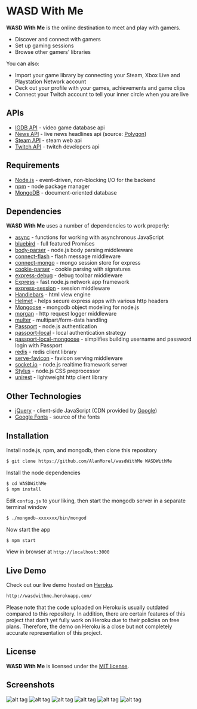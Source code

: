 # WASD With Me

**WASD With Me** is the online destination to meet and play with gamers.
  - Discover and connect with gamers
  - Set up gaming sessions
  - Browse other gamers' libraries

You can also:
  - Import your game library by connecting your Steam, Xbox Live and Playstation Network account
  - Deck out your profile with your games, achievements and game clips
  - Connect your Twitch account to tell your inner circle when you are live

## APIs

* [IGDB API](https://www.igdb.com/api) - video game database api
* [News API](https://newsapi.org/) - live news headlines api (source: [Polygon](https://polygon.com/))
* [Steam API](https://steamcommunity.com/dev) - steam web api
* [Twitch API](https://dev.twitch.tv/) - twitch developers api

## Requirements

- [Node.js](http://nodejs.org/) - event-driven, non-blocking I/O for the backend
- [npm](https://www.npmjs.com/) - node package manager
- [MongoDB](https://www.mongodb.com/) - document-oriented database

## Dependencies

**WASD With Me** uses a number of dependencies to work properly:

* [async](https://www.npmjs.com/package/async) - functions for working with asynchronous JavaScript
* [bluebird](https://www.npmjs.com/package/bluebird) - full featured Promises
* [body-parser](https://www.npmjs.com/package/body-parser) - node.js body parsing middleware
* [connect-flash](https://github.com/jaredhanson/connect-flash) - flash message middleware
* [connect-mongo](https://www.npmjs.com/package/connect-mongo) - mongo session store for express
* [cookie-parser](https://www.npmjs.com/package/cookie-parser) - cookie parsing with signatures
* [express-debug](https://www.npmjs.com/package/express-debug) - debug toolbar middleware
* [Express](https://expressjs.com/) - fast node.js network app framework
* [express-session](https://www.npmjs.com/package/express-session) - session middleware
* [Handlebars](http://handlebarsjs.com/) - html view engine
* [Helmet](http://handlebarsjs.com/) - helps secure express apps with various http headers
* [Mongoose](http://mongoosejs.com/) - mongodb object modeling for node.js
* [morgan](https://www.npmjs.com/package/morgan) - http request logger middleware
* [multer](https://www.npmjs.com/package/multer) - multipart/form-data handling
* [Passport](http://passportjs.org/) - node.js authentication
* [passport-local](https://www.npmjs.com/package/passport-local) - local authentication strategy
* [passport-local-mongoose](https://www.npmjs.com/package/passport-local-mongoose) - simplifies building username and password login with Passport
* [redis](https://www.npmjs.com/package/redis) - redis client library
* [serve-favicon](https://www.npmjs.com/package/serve-favicon) - favicon serving middleware
* [socket.io](https://www.npmjs.com/package/socket.io) - node.js realtime framework server
* [Stylus](http://stylus-lang.com/) - node.js CSS preprocessor
* [unirest](https://www.npmjs.com/package/unirest) - lightweight http client library

## Other Technologies

* [jQuery](https://jquery.com/) - client-side JavaScript (CDN provided by [Google](https://developers.google.com/speed/libraries/))
* [Google Fonts](https://fonts.google.com/) - source of the fonts

## Installation

Install node.js, npm, and mongodb, then clone this repository

```sh
$ git clone https://github.com/AlanMorel/wasdWithMe WASDWithMe
```

Install the node dependencies

```sh
$ cd WASDWithMe
$ npm install
```

Edit `config.js` to your liking, then start the mongodb server in a separate terminal window

```sh
$ ./mongodb-xxxxxxx/bin/mongod
```

Now start the app

```sh
$ npm start
```

View in browser at `http://localhost:3000`

## Live Demo

Check out our live demo hosted on [Heroku](http://wasdwithme.herokuapp.com/).
```sh
http://wasdwithme.herokuapp.com/
```
Please note that the code uploaded on Heroku is usually outdated compared to this repository. In addition, there are certain features of this project that don't yet fully work on Heroku due to their policies on free plans. Therefore, the demo on Heroku is a close but not completely accurate representation of this project.


## License

**WASD With Me** is licensed under the [MIT license](LICENSE).

## Screenshots

![alt tag](http://i.imgur.com/mnFNTV0.png)
![alt tag](http://i.imgur.com/wn3NRH9.png)
![alt tag](http://i.imgur.com/HL5aWSz.png)
![alt tag](http://i.imgur.com/e4rwrHS.png)
![alt tag](http://i.imgur.com/AszYs1W.png)
![alt tag](http://i.imgur.com/7aUUbCw.png)
